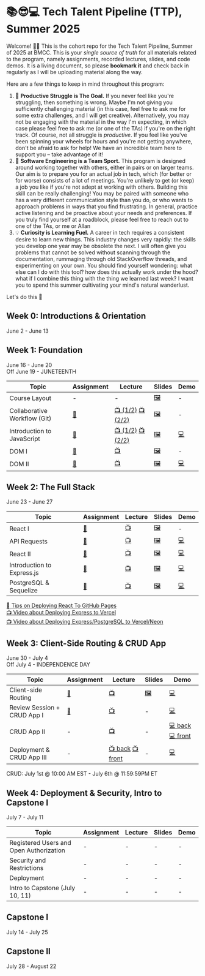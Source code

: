 # 📚😎💻 **Tech Talent Pipeline (TTP), Summer 2025**

Welcome! 👋🏻 This is the cohort repo for the Tech Talent Pipeline, Summer of 2025 at BMCC. This is your _single source of truth_ for all
materials related to the program, namely assignments, recorded lectures, slides, and code demos. It is a living document, so please
**bookmark it** and check back in regularly as I will be uploading material along the way.

Here are a few things to keep in mind throughout this program:

1. 🎯 **Productive Struggle is The Goal.** If you never feel like you're struggling, then something is wrong. Maybe I'm not giving you sufficiently challenging material (in this case, feel free to ask me for some extra challenges, and I will get creative). Alternatively, you may not be engaging with the material in the way I'm expecting, in which case please feel free to ask me (or one of the TAs) if you're on the right track. Of course, not all struggle is _productive_. If you feel like you've been spinning your wheels for hours and you're not getting anywhere, don't be afraid to ask for help! We have an incredible team here to support you – take advantage of it!
2. 🤝 **Software Engineering is a Team Sport.** This program is designed around working together with others, either in pairs or on larger teams. Our aim is to prepare you for an actual job in tech, which (for better or for worse) consists of a lot of meetings. You're unlikely to get (or keep) a job you like if you're not adept at working with others. Building this skill can be really challenging! You may be paired with someone who has a very different communication style than you do, or who wants to approach problems in ways that you find frustrating. In general, practice active listening and be proactive about your needs and preferences. If you truly find yourself at a roadblock, please feel free to reach out to one of the TAs, or me or Allan
3. 💡 **Curiosity is Learning Fuel.** A career in tech requires a consistent desire to learn new things. This industry changes very rapidly: the skills you develop one year may be obsolete the next. I will often give you problems that cannot be solved without scanning through the documentation, rummaging through old StackOverflow threads, and experimenting on your own. You should find yourself wondering: what else can I do with this tool? how does this actually work under the hood? what if I combine this thing with the thing we learned last week? I want you to spend this summer cultivating your mind's natural wanderlust.

Let's do this 🚀

## Week 0: Introductions & Orientation

June 2 - June 13

## Week 1: Foundation

June 16 - June 20
</br>
Off June 19 - JUNETEENTH

| Topic                        | Assignment        | Lecture                                           | Slides                     | Demo            |
| ---------------------------- | ----------------- | ------------------------------------------------- | -------------------------- | --------------- |
| Course Layout                | -                 | -                                                 | [🖼️][course-layout-slides] | -               |
| Collaborative Workflow (Git) | [📝][collab-asst] | [📺 (1/2)][collab-lec-1] [📺 (2/2)][collab-lec-2] | [🖼️][collab-lec-slides]    | -               |
| Introduction to JavaScript   | [📝][js-asst]     | [📺 (1/2)][js-lec-1] [📺 (2/2)][js-lec-2]         | [🖼️][js-slides]            | [💻][js-demo]   |
| DOM I                        | [📝][dom1-asst]   | [📺][dom1-lec]                                    | [🖼️][dom1-slides]          | -               |
| DOM II                       | [📝][dom2-asst]   | [📺][dom2-lec]                                    | [🖼️][dom2-slides]          | [💻][dom2-demo] |

[//]: # " Paste in table above >> [📝][collab-asst] "
[collab-asst]: ./assignments/01-Git.md
[js-asst]: ./assignments/02-JS.md
[//]: # " Paste in table above >> [📺][collab-lec] "
[collab-lec-1]: https://youtu.be/dET2dHExStc
[collab-lec-2]: https://youtu.be/1-rP7Wu8HBg
[course-layout-slides]: ./slides/00%20-%20Introductions%20and%20Course%20Layout.pdf
[//]: # " Paste in table above >> [🖼️][collab-lec-slides] "
[collab-lec-slides]: https://github.com/fterdal/ttp-summer-2025/blob/main/slides/02%20-%20Git%20Workflows%2C%20GitHub%2C%20and%20More%20Git%20(2025).pdf
[js-lec-1]: https://youtu.be/su6xfZ--UQY
[js-lec-2]: https://youtu.be/BGI8N2kdEBQ
[js-slides]: ./slides/03%20-%20Javascript.pdf
[//]: # " Paste in table above >> [💻][js-demo] "
[js-demo]: https://github.com/fterdal/ttp-js-demo/blob/main/script.js
[dom1-asst]: ./assignments/03-DOM.md
[dom1-lec]: https://youtu.be/-mksoNVOkGM
[dom1-slides]: ./slides/05-%20DOM%20I.pdf
[dom2-lec]: https://youtu.be/ij_Lpuun3gM
[dom2-asst]: ./assignments/04-DOM2.md
[dom2-slides]: ./slides/06-%20DOM%20II.pdf
[dom2-demo]: https://github.com/fterdal/DOM-2-StartingPoint/tree/main/demo

## Week 2: The Full Stack

June 23 - June 27

| Topic                      | Assignment           | Lecture             | Slides                 | Demo                 |
| -------------------------- | -------------------- | ------------------- | ---------------------- | -------------------- |
| React I                    | [📝][react1-asst]    | [📺][react1-lec]    | [🖼️][react1-slides]    | -                    |
| API Requests               | [📝][api-asst]       | [📺][api-lec]       | [🖼️][api-slides]       | [💻][api-demo]       |
| React II                   | [📝][react2-asst]    | [📺][react2-lec]    | [🖼️][react2-slides]    | [💻][react2-demo]    |
| Introduction to Express.js | [📝][express-asst]   | [📺][express-lec]   | [🖼️][express-slides]   | [💻][express-demo]   |
| PostgreSQL & Sequelize     | [📝][sequelize-asst] | [📺][sequelize-lec] | [🖼️][sequelize-slides] | [💻][sequelize-demo] |

[👀 Tips on Deploying React To GitHub Pages](https://gist.github.com/fterdal/8dcc928cd5e4ede8d697295710ddc581)
</br>
[📺 Video about Deploying Express to Vercel](https://youtu.be/wU18h51hTCk)
</br>
[📺 Video about Deploying Express/PostgreSQL to Vercel/Neon](https://youtu.be/Ij3q4XERCcA)

[react1-lec]: https://youtu.be/4dF1UgZ7P3Q
[react1-asst]: ./assignments/05-React.md
[react1-slides]: ./slides/07-React-1.pdf
[api-asst]: ./assignments/06-APIRequests.md
[api-lec]: https://youtu.be/Kk9t_aC6s2g
[api-slides]: ./slides/08-api-requests.pdf
[api-demo]: https://github.com/fterdal/React-APIRequests/blob/finn-demo/src/TodoList.jsx
[react2-asst]: ./assignments/07-React2.md
[react2-slides]: ./slides/09-React-2.pdf
[react2-demo]: https://github.com/fterdal/React-2-Forms/blob/finn-code-demo/src/components/AddBook.jsx
[react2-lec]: https://youtu.be/Yzl6cLNhHuI
[express-asst]: ./assignments/08-Express.md
[express-lec]: https://youtu.be/Xf4MK0pDeFs
[express-deployment]: https://youtu.be/wU18h51hTCk
[express-slides]: ./slides/10-Express.pdf
[express-demo]: https://github.com/fterdal/ttp-express-code-demo/blob/main/app.js
[sequelize-asst]: ./assignments/09-Sequelize.md
[sequelize-lec]: https://youtu.be/e4A5oQvvojI
[sequelize-slides]: ./slides/11-Sequelize.pdf
[sequelize-demo]: https://github.com/fterdal/ttp-express-code-demo/blob/sequelize-demo/database/duck.js

## Week 3: Client-Side Routing & CRUD App

June 30 - July 4
</br>
Off July 4 - INDEPENDENCE DAY

| Topic                       | Assignment         | Lecture                                          | Slides               | Demo                                               |
| --------------------------- | ------------------ | ------------------------------------------------ | -------------------- | -------------------------------------------------- |
| Client-side Routing         | [📝][routing-asst] | [📺][routing-lec]                                | [🖼️][routing-slides] | [💻][routing-demo]                                 |
| Review Session + CRUD App I | [📝][crud-asst]    | [📺][crud-lec]                                   | -                    | [💻][crud-demo]                                    |
| CRUD App II                 | -                  | [📺][crud2-lec]                                  | -                    | [💻 back][crud2-demo-be] [💻 front][crud2-demo-fe] |
| Deployment & CRUD App III   | -                  | [📺 back][crud3-lec-be] [📺 front][crud3-lec-fe] | -                    | [💻][crud3-demo-fe]                                |

[routing-asst]: ./assignments/10-ClientSideRouting.md
[routing-slides]: ./slides/12-ClientSide-Routing.pdf
[routing-lec]: https://youtu.be/1tCeZ-t2LN4
[routing-demo]: https://github.com/fterdal/Routing-Demo/blob/main/src/app.jsx
[crud-asst]: https://docs.google.com/document/d/1NNbopxSE0JMOI1gVGuUp9gwX85KOEscdpiqGw6PZqBs/edit?usp=sharing
[crud-lec]: https://youtu.be/epiBXRsDkdc
[crud-demo]: https://github.com/fterdal/crud-demo-1
[crud2-lec]: https://youtu.be/9VgDf-rM7b0
[crud2-demo-be]: https://github.com/fterdal/crud-demo-1
[crud2-demo-fe]: https://github.com/TTP-2025/crud-demo-frontend
[crud3-lec-be]: https://youtu.be/vWqE9Wo0rtY
[crud3-lec-fe]: https://youtu.be/ZF7FpM6STHI
[crud3-demo-fe]: https://github.com/fterdal/deployment-demo-frontend/blob/main/webpack.config.js#L13-L17

CRUD: July 1st @ 10:00 AM EST - July 6th @ 11:59:59PM ET

## Week 4: Deployment & Security, Intro to Capstone I

July 7 - July 11

| Topic                                   | Assignment | Lecture | Slides | Demo |
| --------------------------------------- | ---------- | ------- | ------ | ---- |
| Registered Users and Open Authorization | -          | -       | -      | -    |
| Security and Restrictions               | -          | -       | -      | -    |
| Deployment                              | -          | -       | -      | -    |
| Intro to Capstone (July 10, 11)         | -          | -       | -      | -    |

## Capstone I

July 14 - July 25

## Capstone II

July 28 - August 22
